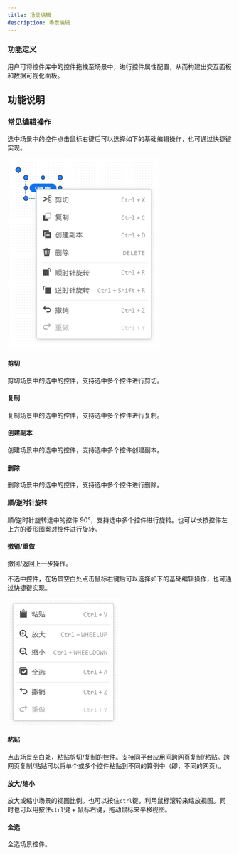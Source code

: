 ```yaml
---
title: 场景编辑
description: 场景编辑
---
```


### 功能定义

用户可将控件库中的控件拖拽至场景中，进行控件属性配置，从而构建出交互面板和数据可视化面板。

## 功能说明

### 常见编辑操作

选中场景中的控件点击鼠标右键后可以选择如下的基础编辑操作，也可通过快捷键实现。

![选中控件的常见编辑操作](./1.png)

#### 剪切

剪切场景中的选中的控件，支持选中多个控件进行剪切。

#### 复制

复制场景中的选中的控件，支持选中多个控件进行复制。

#### 创建副本

创建场景中的选中的控件，支持选中多个控件创建副本。

#### 删除

删除场景中的选中的控件，支持选中多个控件进行删除。

#### 顺/逆时针旋转

顺/逆时针旋转选中的控件 90°，支持选中多个控件进行旋转。也可以长按控件左上方的菱形图案对控件进行旋转。

#### 撤销/重做

撤回/返回上一步操作。

不选中控件，在场景空白处点击鼠标右键后可以选择如下的基础编辑操作，也可通过快捷键实现。

![不选中控件的常见编辑操作](./2.png)

#### 粘贴

点击场景空白处，粘贴剪切/复制的控件。支持同平台应用间跨网页复制/粘贴。跨网页复制/粘贴可以将单个或多个控件粘贴到不同的算例中（即，不同的网页）。

#### 放大/缩小
放大或缩小场景的视图比例。也可以按住`ctrl`键，利用鼠标滚轮来缩放视图。同时也可以用按住`ctrl`键 + 鼠标右键，拖动鼠标来平移视图。

#### 全选

全选场景控件。